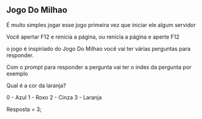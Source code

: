 ## Jogo Do Milhao

É muito simples jogar esse jogo primeira vez que iniciar ele algum servidor

Você apertar F12 e renicia a página, ou renicia a página e aperte F12

o jogo é inspiriado do Jogo Do Milhao você vai ter várias perguntas para responder.

Com o prompt para responder a pergunta vai ter o index da pergunta por exemplo

Qual é a cor da laranja?

0 - Azul
1 - Roxo
2 - Cinza
3 - Laranja

Resposta = 3;

